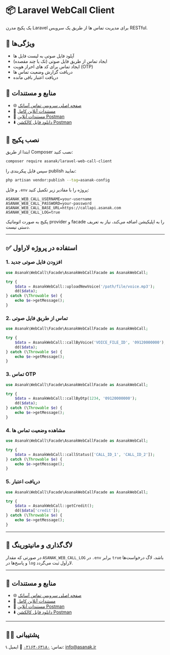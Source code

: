 # 📦 Laravel WebCall Client

یک پکیج مدرن Laravel برای مدیریت تماس ها از طریق یک سرویس RESTful.

## 📌 ویژگی‌ها

- آپلود فایل صوتی به لیست فایل ها
- ایجاد تماس از طریق فایل صوتی (تک یا چند مقصده)
- ایجاد تماس برای کد های احراز هویت (OTP)
- دریافت گزارش وضعیت تماس ها
- دریافت اعتبار باقی مانده


## 📄 منابع و مستندات

- 🌐 [صفحه اصلی سرویس تماس آسا‌نک](https://callapi.asanak.com/)
- 🧾 [مستندات آنلاین کامل](https://callapi.asanak.com/docs/v1)
- 🚀 [مستندات آنلاین Postman](https://documenter.getpostman.com/view/21876448/2sB2qcDM5m)
- ⬇️ [دانلود فایل کالکشن Postman](https://callapi.asanak.com/docs/v1/Asanak_Call_API_Service.postman_collection.json)

## 🔧 نصب پکیج

ابتدا از طریق Composer نصب کنید:

```bash
composer require asanak/laravel-web-call-client
```

سپس فایل پیکربندی را publish نمایید:

```bash
php artisan vendor:publish --tag=asanak-config
```

و فایل `.env` پروژه را با مقادیر زیر تکمیل کنید:

```env
ASANAK_WEB_CALL_USERNAME=your-username
ASANAK_WEB_CALL_PASSWORD=your-password
ASANAK_WEB_CALL_BASE_URL=https://callapi.asanak.com
ASANAK_WEB_CALL_LOG=true
```

پکیج به صورت اتوماتیک provider و facade را به اپلیکیشن اضافه می‌کند، نیاز به تعریف دستی نیست.

---

## ✅ استفاده در پروژه لاراول

### 1. افزودن فایل صوتی جدید


```php
use Asanak\WebCall\Facade\AsanakWebCallFacade as AsanakWebCall;

try {
    $data = AsanakWebCall::uploadNewVoice('/path/file/voice.mp3');
    dd($data);
} catch (\Throwable $e) {
    echo $e->getMessage();
}
```

### 2. تماس از طریق فایل صوتی


```php
use Asanak\WebCall\Facade\AsanakWebCallFacade as AsanakWebCall;

try {
    $data = AsanakWebCall::callByVoice('VOICE_FILE_ID', '09120000000');
    dd($data);
} catch (\Throwable $e) {
    echo $e->getMessage();
}
```

### 3. تماس OTP


```php
use Asanak\WebCall\Facade\AsanakWebCallFacade as AsanakWebCall;

try {
    $data = AsanakWebCall::callByOtp(1234, '09120000000');
    dd($data);
} catch (\Throwable $e) {
    echo $e->getMessage();
}
```

### 4. مشاهده وضعیت تماس ها

```php
use Asanak\WebCall\Facade\AsanakWebCallFacade as AsanakWebCall;

try {
    $data = AsanakWebCall::callStatus(['CALL_ID_1', 'CALL_ID_2']);
} catch (\Throwable $e) {
    echo $e->getMessage();
}
```

### 5. دریافت اعتبار

```php
use Asanak\WebCall\Facade\AsanakWebCallFacade as AsanakWebCall;

try {
    $data = AsanakWebCall::getCredit();
    dd($data['credit']);
} catch (\Throwable $e) {
    echo $e->getMessage();
}
```

---

## 🧰 لاگ‌گذاری و مانیتورینگ

در صورتی که مقدار `ASANAK_WEB_CALL_LOG` در `.env` برابر `true` باشد، لاگ درخواست‌ها و پاسخ‌ها در `log` لاراول ثبت می‌گردد.

---

## 📄 منابع و مستندات

- 🌐 [صفحه اصلی سرویس تماس آسا‌نک](https://callapi.asanak.com/)
- 🧾 [مستندات آنلاین کامل](https://callapi.asanak.com/docs/v1)
- 🚀 [مستندات آنلاین Postman](https://documenter.getpostman.com/view/21876448/2sB2qcDM5m)
- ⬇️ [دانلود فایل کالکشن Postman](https://callapi.asanak.com/docs/v1/Asanak_Call_API_Service.postman_collection.json)

---


## 🙋‍♂️ پشتیبانی

📞 تماس: [۰۲١۶۴۰۶۳۱۸۰](https://asanak.com/call_to_asanak)
📨 ایمیل: [info@asanak.ir](mailto:info@asanak.ir)
